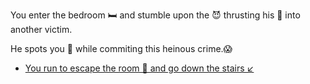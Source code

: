  You enter the bedroom 🛏 and stumble upon the 😈 thrusting his 🔪 into another victim.

 He spots you 👀 while commiting this heinous crime.😱

- [You run to escape the room 🏃 and go down the stairs ↙️](3.md)
